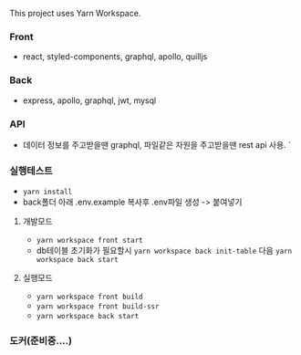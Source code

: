 This project uses Yarn Workspace.

### Front

-   react, styled-components, graphql, apollo, quilljs

### Back

-   express, apollo, graphql, jwt, mysql


### API
-   데이터 정보를 주고받을땐 graphql, 파일같은 자원을 주고받을땐 rest api 사용.
`
### 실행테스트

- `yarn install`
- back폴더 아래 .env.example 복사후 .env파일 생성 -> 붙여넣기

1. 개발모드
     - `yarn workspace front start`
     - db테이블 초기화가 필요할시 `yarn workspace back init-table` 다음 `yarn workspace back start`

2. 실행모드
     - `yarn workspace front build`
     - `yarn workspace front build-ssr`
     - `yarn workspace back start`

### 도커(준비중....)
